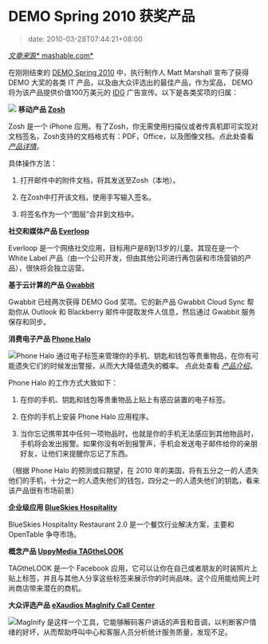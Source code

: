 # DEMO Spring 2010 获奖产品
>date: 2010-03-28T07:44:21+08:00


[*文章来*源* mashable.com*](http://mashable.com/2010/03/23/demo-god-awards/?utm_source=feedburner&utm_medium=feed&utm_campaign=Feed%3A+Mashable+(Mashable)&utm_content=Google+Reader)


在刚刚结束的 [DEMO Spring 2010](http://demo.com/) 中，执行制作人 Matt Marshall 宣布了获得 DEMO 大奖的各类 IT 产品，以及由大众评选出的最佳产品，作为奖品， DEMO 将为该产品提供价值100万美元的 [IDG](www.idg.com) 广告宣传。以下是各类奖项的归属：


[![](https://coolshell.cn/wp-content/uploads/2010/03/Zosh-300x185.jpg)](https://coolshell.cn/wp-content/uploads/2010/03/Zosh.jpg) **移动产品 [Zosh](http://zosh.com/)**


Zosh 是一个 iPhone 应用。有了Zosh，你无需使用扫描仪或者传真机即可实现对文档签名，Zosh支持的文档格式有：PDF，Office，以及图像文档。点此处查看 *[产品详情](http://mashable.com/2010/03/22/zosh/)*。


具体操作方法：


1. 打开邮件中的附件文档，将其发送至Zosh（本地）。


2. 在Zosh中打开该文档，使用手写输入签名。


3. 将签名作为一个“图层”合并到文档中。


**社交和媒体产品 [Everloop](http://everloop.com/)**


Everloop 是一个网络社交应用，目标用户是8到13岁的儿童。其现在是一个 White Label 产品（由一个公司开发，但由其他公司进行再包装和市场营销的产品），很快将会独立运营。



**基于云计算的产品 [Gwabbit](http://gwabbit.com/)**


Gwabbit 已经两次获得 DEMO God 奖项。它的新产品 Gwabbit Cloud Sync 帮助你从 Outlook 和 Blackberry 邮件中提取发件人信息，然后通过 Gwabbit 服务保存和同步。


**消费电子产品 [Phone Halo](http://phonehalo.com/)**


[![](https://coolshell.cn/wp-content/uploads/2010/03/Phone_Halo-300x124.jpg)](https://coolshell.cn/wp-content/uploads/2010/03/Phone_Halo.jpg)Phone Halo 通过电子标签来管理你的手机、钥匙和钱包等贵重物品，在你有可能遗失它们的时候发出警报，从而大大降低遗失的概率。 点此处查看 *[产品介绍](http://mashable.com/2010/03/23/phone-halo/)*。


Phone Halo 的工作方式大致如下：


1. 在你的手机、钥匙和钱包等贵重物品上贴上有感应装置的电子标签。


2. 在你的手机上安装 Phone Halo 应用程序。


3. 当你忘记携带其中任何一项物品时，也就是你的手机无法感应到其他物品时，手机将会发出报警。如果你没有听到报警声，手机会发送电子邮件给你的亲朋好友，让他们来提醒你忘记了东西。


（根据 Phone Halo 的预测或曰期望，在 2010 年的美国，将有五分之一的人遗失他们的手机，十分之一的人遗失他们的钱包，四分之一的人遗失他们的钥匙，看来该产品很有市场前景）


**企业级应用 [BlueSkies Hospitality](http://blueskieshms.com/)** 


BlueSkies Hospitality Restaurant 2.0 是一个餐饮行业解决方案，主要和 OpenTable 争夺市场。


**概念产品 [UppyMedia TAGtheLOOK](http://uppymedia.com/)**


TAGtheLOOK 是一个 Facebook 应用，它可以让你在自己或者朋友的时装照片上贴上标签，并且与其他人分享这些标签来展示你的时尚品味。这个应用能给网上时尚商店带来潜在的商机。


**大众评选产品 [eXaudios MagInify Call Center](http://exaudios.com/)**


[![](../wp-content/uploads/2010/03/MagInify11-300x108.jpg)](../wp-content/uploads/2010/03/MagInify11.jpg)MagInify 是这样一个工具，它能够解码客户讲话的声音和音调，以判断客户情绪的好坏，从而帮助呼叫中心和客服人员分析统计服务质量，发现不足。


